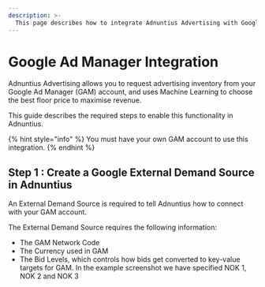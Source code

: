 ```yaml
---
description: >-
  This page describes how to integrate Adnuntius Advertising with Google Ad Manager
---
```


# Google Ad Manager Integration

Adnuntius Advertising allows you to request advertising inventory from your Google Ad Manager (GAM) account, and uses Machine Learning to choose the best floor price to maximise revenue.

This guide describes the required steps to enable this functionality in Adnuntius.

{% hint style="info" %}
You must have your own GAM account to use this integration.
{% endhint %}

## Step 1 : Create a Google External Demand Source in Adnuntius

An External Demand Source is required to tell Adnuntius how to connect with your GAM account.


The External Demand Source requires the following information:

- The GAM Network Code
- The Currency used in GAM
- The Bid Levels, which controls how bids get converted to key-value targets for GAM. In the example screenshot we have specified NOK 1, NOK 2 and NOK 3

